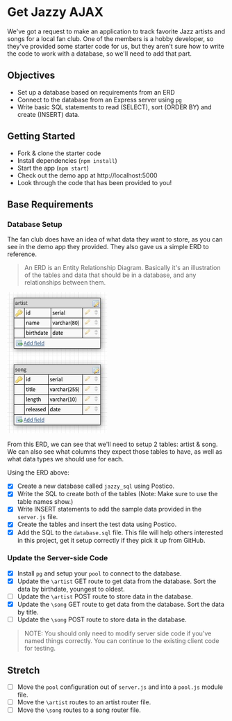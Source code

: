 # Get Jazzy AJAX

We've got a request to make an application to track favorite Jazz artists and songs for a local fan club. One of the members is a hobby developer, so they've provided some starter code for us, but they aren't sure how to write the code to work with a database, so we'll need to add that part. 

## Objectives

- Set up a database based on requirements from an ERD
- Connect to the database from an Express server using `pg`
- Write basic SQL statements to read (SELECT), sort (ORDER BY) and create (INSERT) data.

## Getting Started

- Fork & clone the starter code
- Install dependencies (`npm install`)
- Start the app (`npm start`)
- Check out the demo app at http://localhost:5000
- Look through the code that has been provided to you!

## Base Requirements

### Database Setup

The fan club does have an idea of what data they want to store, as you can see in the demo app they provided. They also gave us a simple ERD to reference. 

> An ERD is an Entity Relationship Diagram. Basically it's an illustration of the tables and data that should be in a database, and any relationships between them.

![ERD](images/jazzy_erd.jpg)

From this ERD, we can see that we'll need to setup 2 tables: artist & song. We can also see what columns they expect those tables to have, as well as what data types we should use for each. 

Using the ERD above:

- [X] Create a new database called `jazzy_sql` using Postico.
- [X] Write the SQL to create both of the tables (Note: Make sure to use the table names show.)
- [X] Write INSERT statements to add the sample data provided in the `server.js` file. 
- [X] Create the tables and insert the test data using Postico.
- [X] Add the SQL to the `database.sql` file. This file will help others interested in this project, get it setup correctly if they pick it up from GitHub.

### Update the Server-side Code

- [X] Install `pg` and setup your `pool` to connect to the database.
- [X] Update the `\artist` GET route to get data from the database. Sort the data by birthdate, youngest to oldest.
- [ ] Update the `\artist` POST route to store data in the database. 
- [X] Update the `\song` GET route to get data from the database. Sort the data by title.
- [ ] Update the `\song` POST route to store data in the database.  

> NOTE: You should only need to modify server side code if you've named things correctly. You can continue to the existing client code for testing.

## Stretch

- [ ] Move the `pool` configuration out of `server.js` and into a `pool.js` module file.
- [ ] Move the `\artist` routes to an artist router file. 
- [ ] Move the `\song` routes to a song router file.
